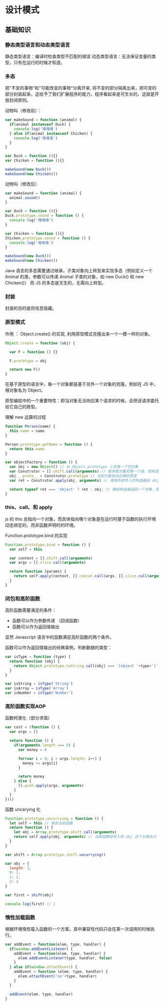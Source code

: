 # 设计模式

## 基础知识

### 静态类型语言和动态类型语言

静态类型语言：编译时检查类型不匹配的错误
动态类型语言：无法保证变量的类型，只有在运行的时候才知道。


### 多态

把"不变的事物"和"可能改变的事物"分离开来, 将不变的部分隔离出来，把可变的部分封装起来，这给予了我们扩展程序的能力，程序看起来是可生长的，这就是开放封闭原则。


动物叫（修改前）：
```js
var makeSound = function (animal) {
  if(animal instanceof Duck) {
    console.log('嘎嘎嘎')
  } else if(animal instanceof Chicken) {
    console.log('咯咯咯')
  }
}

var Duck = function (){}
var Chicken = function (){}

makeSound(new Duck())
makeSound(new Chicken())
```

动物叫（修改后）
```js
var makeSound = function (animal) {
  animal.sound()
}

var Duck = function (){}
Duck.prototype.sound = function () {
  console.log('嘎嘎嘎')
}

var Chicken = function (){}
Chicken.prototype.sound = function () {
  console.log('咯咯咯')
}

makeSound(new Duck())
makeSound(new Chicken())

```

Java 语言的多态需要通过继承，子类对象向上转型来实现多态（例如定义一个 Animal 的类，参数可以传递 Animal 子类的对象，如 new Duck() 和 new Chicken()） 而 JS 的多态是天生的，无需向上转型。

### 封装

封装的目的是将信息隐藏。

### 原型模式

作用
：
Object.create() 的实现, 利用原型模式克隆出来一个一模一样的对象。

```js
Object.create = function (obj) {

  var F = function () {}

  F.prototype = obj

  return new F()
}
```

在基于原型的语言中，每一个对象都是基于另外一个对象的克隆。例如在 JS 中，根对象名为 Object。


原型编程中的一个重要特性：即当对象无法响应某个请求的时候，会把该请求委托给它自己的原型。

理解 new 运算的过程

```js
function Person(name) {
  this.name = name
}

Person.prototype.getName = function () {
  return this.name
}

var objectFactory = function () {
  var obj = new Object() // 从 Object.prototype 上克隆一个空对象
  var Construtor = [].shift.call(arguments) // 取参数对象的第一个值，即构造器
  obj.__proto__ = Construtor.prototype // 当前对象指向正确的原型
  var ret = Construtor.apply(obj, arguments) // 借用外部传入的构造器给 obj 设置属性

  return typeof ret === 'object' ? ret : obj; // 确保构造器返回一个对象，如果构造器本身会返回一个对象，则优先用构造器返回的对象
}
```

### this、call、和 apply

js 的 this 总指向一个对象，而具体指向哪个对象是在运行时基于函数的执行环境动态绑定的，而非函数声明时的环境。

Function.prototype.bind 的实现
```js
Function.prototype.bind = function () {
  var self = this

  var context = [].shift.call(arguments)
  var args = [].slice.call(arguments)

  return function (params) {
    return self.apply(context, [].concat.call(args, [].slice.call(arguments)))
  }
}


```

### 闭包和高阶函数

高阶函数需要满足的条件：

- 函数可以作为参数传递 （回调函数）
- 函数可以作为返回值输出

显然 Javascript 语言中的函数满足高阶函数的两个条件。

函数可以作为返回值输出的经典案例，判断数据的类型：

```js
var isType = function (type) {
  return function (obj) {
    return Object.prototype.toString.call(obj) === '[object '+type+']';
  }
}

var isString = isType('String')
var isArray = isType('Array')
var isNumber = isType('Number')
```

### 高阶函数实现AOP 

函数柯里化（部分求值）


```js
var cost = (function () {
  var args = []

  return function () {
    if(arguments.length === 0) {
      var money = 0

      for(var i = 0; i < args.length; i++) {
        money += args[i]
      }

      return money
    } else {
      [].push.apply(args, arguments)
    }
  }
})()
```

函数 uncarying 化

```js
Function.prototype.uncurrying = function () {
  let self = this // 拿到当前函数
  return function () {
    let obj = Array.prototype.shift.call(arguments)
    return self.apply(obj, arguments) // 当前函数给传入的 obj 这个对象执行
  }
}

var shift = Array.prototype.shift.uncurrying()

var obj = {
  length: 3,
  0: 1,
  1: 2,
  2: 3
}

var first = shift(obj)

console.log(first) // 1
```

### 惰性加载函数

根据环境惰性载入函数的一个方案，其中兼容性代码只会在第一次调用的时候执行。
```js
var addEvent = function(elem, type, handler) {
  if(window.addEventListener) {
    addEvent = function(elem, type, handler) {
      elem.addEventListener(type, handler, false)
    }
  } else if(window.attachEvent) {
    addEvent = function (elem, type, handler) {
      elem.attachEvent('on'+type, handler)
    }    
  }

  addEvent(elem, type, handler)
}

```
